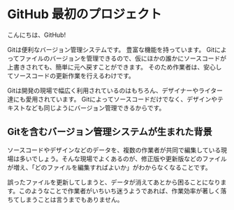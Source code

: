# GitHub 最初のプロジェクト

こんにちは、GitHub!

Gitは便利なバージョン管理システムです。
豊富な機能を持っています。
Gitによってファイルのバージョンを管理できるので、仮にほかの誰かにソースコードが上書きされても、簡単に元へ戻すことができます。
そのため作業者は、安心してソースコードの更新作業を行えるわけです。

Gitは開発の現場で幅広く利用されているのはもちろん、デザイナーやライター達にも愛用されています。
Gitによってソースコードだけでなく、デザインやテキストなども同じようにバージョン管理できるからです。

## Gitを含むバージョン管理システムが生まれた背景

ソースコードやデザインなどのデータを、複数の作業者が共同で編集している現場は多いでしょう。そんな現場でよくあるのが、修正版や更新版などのファイルが増え、「どのファイルを編集すればよいか」がわからなくなることです。

誤ったファイルを更新してしまうと、データが消えてあとから困ることになります。このようなことで作業者がいちいち迷うようであれば、作業効率が著しく落ちてしまうことは言うまでもありません。

